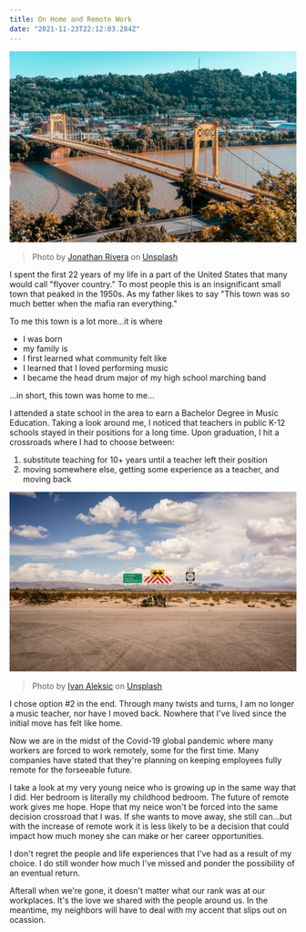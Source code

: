 ```yaml
---
title: On Home and Remote Work
date: "2021-11-23T22:12:03.284Z"
---
```


![Crossroads](./bridge-med.jpg)
>Photo by <a href="https://unsplash.com/@cutnshoot?utm_source=unsplash&utm_medium=referral&utm_content=creditCopyText">Jonathan Rivera</a> on <a href="https://unsplash.com/s/photos/western-pennsylvania?utm_source=unsplash&utm_medium=referral&utm_content=creditCopyText">Unsplash</a>
  

I spent the first 22 years of my life in a part of the United States that many would call "flyover country." To most people this is an insignificant small town that peaked in the 1950s. As my father likes to say "This town was so much better when the mafia ran everything."

To me this town is a lot more...it is where
- I was born
- my family is
- I first learned what community felt like
- I learned that I loved performing music
- I became the head drum major of my high school marching band

...in short, this town was home to me...

I attended a state school in the area to earn a Bachelor Degree in Music Education. Taking a look around me, I noticed that teachers in public K-12 schools stayed in their positions for a long time. Upon graduation, I hit a crossroads where I had to choose between:
1.  substitute teaching for 10+ years until a teacher left their position
2. moving somewhere else, getting some experience as a teacher, and moving back

![Crossroads](./crossroads-med.jpg)

>Photo by <a href="https://unsplash.com/@ivalex?utm_source=unsplash&utm_medium=referral&utm_content=creditCopyText">Ivan Aleksic</a> on <a href="https://unsplash.com/s/photos/crossroads?utm_source=unsplash&utm_medium=referral&utm_content=creditCopyText">Unsplash</a>

I chose option #2 in the end. Through many twists and turns, I am no longer a music teacher, nor have I moved back. Nowhere that I've lived since the initial move has felt like home.

Now we are in the midst of the Covid-19 global pandemic where many workers are forced to work remotely, some for the first time. Many companies have stated that they're planning on keeping employees fully remote for the forseeable future.

I take a look at my very young neice who is growing up in the same way that I did. Her bedroom is literally my childhood bedroom. The future of remote work gives me hope. Hope that my neice won't be forced into the same decision crossroad that I was. If she wants to move away, she still can...but with the increase of remote work it is less likely to be a decision that could impact how much money she can make or her career opportunities.

I don't regret the people and life experiences that I've had as a result of my choice. I do still wonder how much I've missed and ponder the possibility of an eventual return.

Afterall when we're gone, it doesn't matter what our rank was at our workplaces. It's the love we shared with the people around us. In the meantime, my neighbors will have to deal with my accent that slips out on ocassion.
